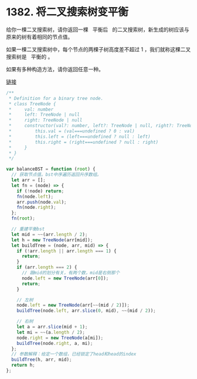 # 1382. 将二叉搜索树变平衡

给你一棵二叉搜索树，请你返回一棵   平衡后   的二叉搜索树，新生成的树应该与原来的树有着相同的节点值。

如果一棵二叉搜索树中，每个节点的两棵子树高度差不超过 1 ，我们就称这棵二叉搜索树是   平衡的 。

如果有多种构造方法，请你返回任意一种。

[链接](https://leetcode-cn.com/problems/balance-a-binary-search-tree)

```ts
/**
 * Definition for a binary tree node.
 * class TreeNode {
 *     val: number
 *     left: TreeNode | null
 *     right: TreeNode | null
 *     constructor(val?: number, left?: TreeNode | null, right?: TreeNode | null) {
 *         this.val = (val===undefined ? 0 : val)
 *         this.left = (left===undefined ? null : left)
 *         this.right = (right===undefined ? null : right)
 *     }
 * }
 */

var balanceBST = function (root) {
  // 获取节点值。bst中序遍历返回升序数组。
  let arr = [];
  let fn = (node) => {
    if (!node) return;
    fn(node.left);
    arr.push(node.val);
    fn(node.right);
  };
  fn(root);

  // 重建平衡bst
  let mid = ~~(arr.length / 2);
  let h = new TreeNode(arr[mid]);
  let buildTree = (node, arr, mid) => {
    if (!arr.length || arr.length === 1) {
      return;
    }
    if (arr.length === 2) {
      // 跟mid的划分有关，有两个数，mid是右侧那个
      node.left = new TreeNode(arr[0]);
      return;
    }

    // 左树
    node.left = new TreeNode(arr[~~(mid / 2)]);
    buildTree(node.left, arr.slice(0, mid), ~~(mid / 2));

    // 右树
    let a = arr.slice(mid + 1);
    let mi = ~~(a.length / 2);
    node.right = new TreeNode(a[mi]);
    buildTree(node.right, a, mi);
  };
  // 参数解释：给定一个数组，已经锁定了head和head的index
  buildTree(h, arr, mid);
  return h;
};
```
